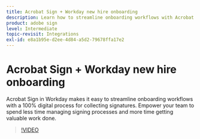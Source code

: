 ```yaml
---
title: Acrobat Sign + Workday new hire onboarding
description: Learn how to streamline onboarding workflows with Acrobat Sign + Workday
product: adobe sign
level: Intermediate
topic-revisit: Integrations
exl-id: e8a1b95e-d2ee-4d84-a5d2-79678ffa17e2
---
```

# Acrobat Sign + Workday new hire onboarding

Acrobat Sign in Workday makes it easy to streamline onboarding workflows with a 100% digital process for collecting signatures. Empower your team to spend less time managing signing processes and more time getting valuable work done.

>[!VIDEO](https://video.tv.adobe.com/v/3418984?quality=12&learn=on&hidetitle=true)
